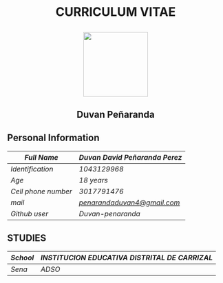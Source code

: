 <center> <h1>CURRICULUM VITAE</h1></center>

<center>
<h2>
<img src= "https://user-images.githubusercontent.com/126476714/221577900-f793721c-dad0-4255-9b82-ee7a57ada2bb.jpg" width="150" height="150" />
</h2>
</center>

<center><h2>Duvan Peñaranda</h2></center>

## **Personal Information**

| *Full Name*             | *Duvan David Peñaranda Perez* |
|-------------------------|-------------------------------|
| *Identification*        | *1043129968*                  |
| *Age*                   | *18 years*                    |
| *Cell phone number*     | *3017791476*                  |
| *mail*                  | *penarandaduvan4@gmail.com*   |
| *Github user*           | *Duvan-penaranda*             |

## **STUDIES**

| *School*  | *INSTITUCION EDUCATIVA DISTRITAL DE CARRIZAL* |
|-----------|-----------------------------------------------|
| *Sena*    | *ADSO*                                        |